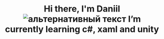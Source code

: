 <h1 align="center">Hi there, I'm Daniil</a> 
<img src="https://celes.club/uploads/posts/2022-10/1667239968_17-celes-club-p-kornilovtsi-art-krasivo-17.jpg" alt="альтернативный текст">
<span font-size: 13px;>I’m currently learning c#, xaml and unity</span> 
